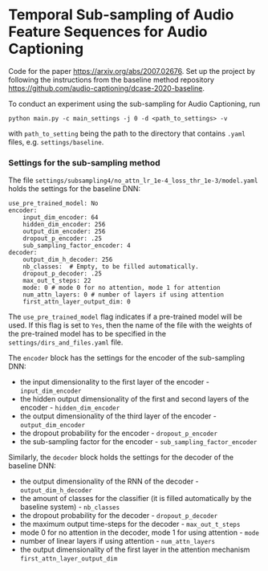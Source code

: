 # Temporal Sub-sampling of Audio Feature Sequences for Audio Captioning 

Code for the paper https://arxiv.org/abs/2007.02676. 
Set up the project by following the instructions from the baseline method
repository https://github.com/audio-captioning/dcase-2020-baseline.

To conduct an experiment using the sub-sampling for Audio Captioning, 
run 

```
python main.py -c main_settings -j 0 -d <path_to_settings> -v 
```
with `path_to_setting` being the path to the directory that contains 
`.yaml` files, e.g. `settings/baseline`.

### Settings for the sub-sampling method

The file `settings/subsampling4/no_attn_lr_1e-4_loss_thr_1e-3/model.yaml` holds the settings for the baseline DNN:
    
    use_pre_trained_model: No
    encoder:
        input_dim_encoder: 64
        hidden_dim_encoder: 256
        output_dim_encoder: 256
        dropout_p_encoder: .25
        sub_sampling_factor_encoder: 4
    decoder:
        output_dim_h_decoder: 256
        nb_classes:  # Empty, to be filled automatically.
        dropout_p_decoder: .25
        max_out_t_steps: 22
        mode: 0 # mode 0 for no attention, mode 1 for attention
        num_attn_layers: 0 # number of layers if using attention
        first_attn_layer_output_dim: 0
        
The `use_pre_trained_model` flag indicates if a pre-trained model will be used. If
this flag is set to `Yes`, then the name of the file with the weights of the pre-trained
model has to be specified in the `settings/dirs_and_files.yaml` file. 
 
The `encoder` block has the settings for the encoder of the sub-sampling DNN:

  * the input dimensionality to the first layer of the encoder - `input_dim_encoder`
  * the hidden output dimensionality of the first and second layers of the encoder -
  `hidden_dim_encoder`
  * the output dimensionality of the third layer of the encoder - `output_dim_encoder`
  * the dropout probability for the encoder - `dropout_p_encoder`
  * the sub-sampling factor for the encoder -  `sub_sampling_factor_encoder`

Similarly, the `decoder` block holds the settings for the decoder of the baseline DNN: 

  * the output dimensionality of the RNN of the decoder - `output_dim_h_decoder`
  * the amount of classes for the classifier (it is filled automatically by the
  baseline system) - `nb_classes`
  * the dropout probability for the decoder - `dropout_p_decoder`
  * the maximum output time-steps for the decoder - `max_out_t_steps`
  * mode 0 for no attention in the decoder, mode 1 for using attention - `mode`
  * number of linear layers if using attention - `num_attn_layers`
  * the output dimensionality of the first layer in the attention mechanism
  `first_attn_layer_output_dim`
